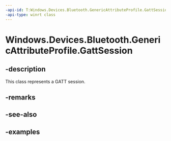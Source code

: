```yaml
---
-api-id: T:Windows.Devices.Bluetooth.GenericAttributeProfile.GattSession
-api-type: winrt class
---
```


<!-- Class syntax.
public class GattSession : IClosable
-->

# Windows.Devices.Bluetooth.GenericAttributeProfile.GattSession

## -description
This class represents a GATT session.

## -remarks

## -see-also

## -examples

